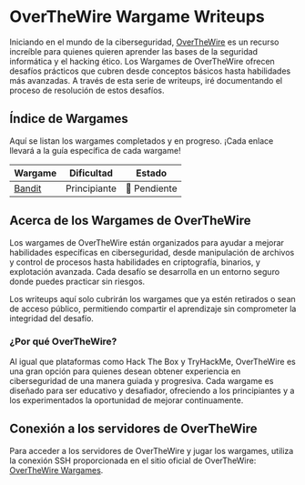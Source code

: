 # OverTheWire Wargame Writeups

Iniciando en el mundo de la ciberseguridad, [OverTheWire](https://overthewire.org/wargames/) es un recurso increíble para quienes quieren aprender las bases de la seguridad informática y el hacking ético. Los Wargames de OverTheWire ofrecen desafíos prácticos que cubren desde conceptos básicos hasta habilidades más avanzadas. A través de esta serie de writeups, iré documentando el proceso de resolución de estos desafíos.

## Índice de Wargames

Aquí se listan los wargames completados y en progreso. ¡Cada enlace llevará a la guía específica de cada wargame!

| Wargame                    | Dificultad     | Estado           |
|----------------------------|----------------|------------------|
| [Bandit](Bandit/Readme.md) | Principiante   | 🚧 Pendiente    |

## Acerca de los Wargames de OverTheWire

Los wargames de OverTheWire están organizados para ayudar a mejorar habilidades específicas en ciberseguridad, desde manipulación de archivos y control de procesos hasta habilidades en criptografía, binarios, y explotación avanzada. Cada desafío se desarrolla en un entorno seguro donde puedes practicar sin riesgos.

Los writeups aquí solo cubrirán los wargames que ya estén retirados o sean de acceso público, permitiendo compartir el aprendizaje sin comprometer la integridad del desafío.

### ¿Por qué OverTheWire?

Al igual que plataformas como Hack The Box y TryHackMe, OverTheWire es una gran opción para quienes desean obtener experiencia en ciberseguridad de una manera guiada y progresiva. Cada wargame es diseñado para ser educativo y desafiador, ofreciendo a los principiantes y a los experimentados la oportunidad de mejorar continuamente.

## Conexión a los servidores de OverTheWire

Para acceder a los servidores de OverTheWire y jugar los wargames, utiliza la conexión SSH proporcionada en el sitio oficial de OverTheWire: [OverTheWire Wargames](https://overthewire.org/wargames/).

